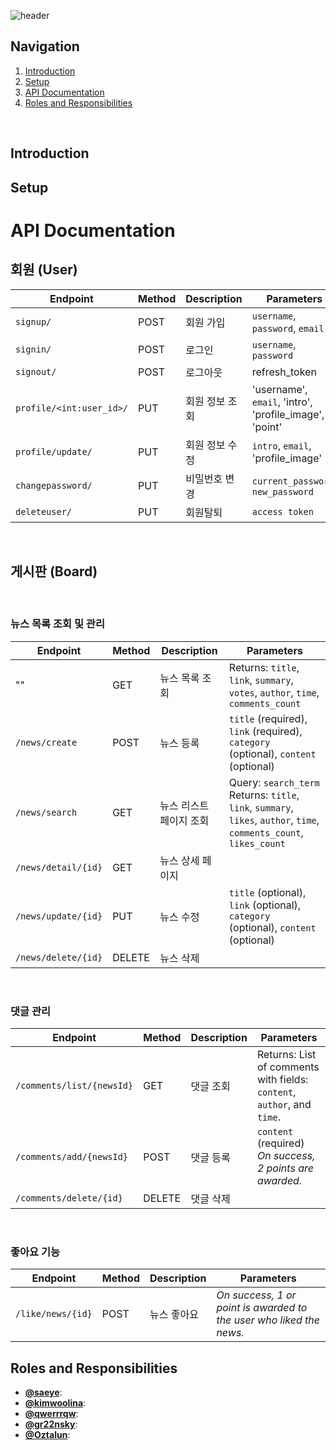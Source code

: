 ![header](https://capsule-render.vercel.app/api?type=waving&height=300&color=gradient&text=Spart%20News)

## Navigation

1. [Introduction](#introduction)
2. [Setup](#setup)
3. [API Documentation](#api-documentation)
4. [Roles and Responsibilities](#roles-and-responsibilities)

<br>

## Introduction

## Setup

# API Documentation

## 회원 (User)



| **Endpoint**             | **Method** | **Description**     | **Parameters**                                                                 |
|--------------------      |------------|-------------------- |--------------------------------------------------------------------------------|
| `signup/`                | POST       | 회원 가입         | `username`, `password`, `email`               |
| `signin/`                | POST       | 로그인           | `username`, `password`|
| `signout/`               | POST       | 로그아웃          |refresh_token                                                                                |
| `profile/<int:user_id>/` | PUT        | 회원 정보 조회     | 'username', `email`, 'intro', 'profile_image', 'point' |
| `profile/update/`        | PUT        | 회원 정보 수정     | `intro`, `email`, 'profile_image' |
| `changepassword/`        | PUT        | 비밀번호 변경      | `current_password`, `new_password`                      |
| `deleteuser/`            | PUT        | 회원탈퇴          | `access token`                      |

<br>

## 게시판 (Board)<br>
<br>

### 뉴스 목록 조회 및 관리

| **Endpoint**         | **Method** | **Description**        | **Parameters**                                                                 |
|----------------------|------------|------------------------|--------------------------------------------------------------------------------|
| ""                   | GET        | 뉴스 목록 조회          | Returns: `title`, `link`, `summary`, `votes`, `author`, `time`, `comments_count` |
| `/news/create`       | POST       | 뉴스 등록               | `title` (required), `link` (required), `category` (optional), `content` (optional) |
| `/news/search`       | GET        | 뉴스 리스트 페이지 조회  | Query: `search_term` <br> Returns: `title`, `link`, `summary`, `likes`, `author`, `time`, `comments_count`, `likes_count` |
| `/news/detail/{id}`  | GET        | 뉴스 상세 페이지        |                   |
| `/news/update/{id}`  | PUT        | 뉴스 수정               | `title` (optional), `link` (optional), `category` (optional), `content` (optional) |
| `/news/delete/{id}`  | DELETE     | 뉴스 삭제               |

<br>

### 댓글 관리

| **Endpoint**            | **Method**  | **Description**    | **Parameters**                                                                 |
|-------------------------|-------------|--------------------|--------------------------------------------------------------------------------|
| `/comments/list/{newsId}`| GET         | 댓글 조회           | Returns: List of comments with fields: `content`, `author`, and `time`.         |
| `/comments/add/{newsId}`| POST        | 댓글 등록           | `content` (required) <br> *On success, 2 points are awarded.*                  |
| `/comments/delete/{id}`  | DELETE      | 댓글 삭제           |

<br>

### 좋아요 기능

| **Endpoint**       | **Method**  | **Description**    | **Parameters**                                                                 |
|--------------------|-------------|--------------------|--------------------------------------------------------------------------------|
| `/like/news/{id}`  | POST        | 뉴스 좋아요         | *On success, 1 or point is awarded to the user who liked the news.*              |


## Roles and Responsibilities

- **[@saeye](https://github.com/saeye)**: 
- **[@kimwoolina](https://github.com/kimwoolina)**: 
- **[@qwerrrqw](https://github.com/qwerrrqw)**:
- **[@gr22nsky](https://github.com/gr22nsky)**:
- **[@Oztalun](https://github.com/Oztalun)**: 
